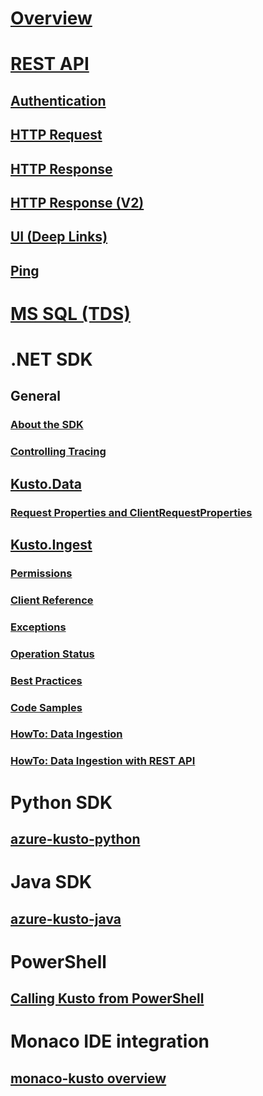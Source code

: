# [Overview](index.md)

# [REST API](rest/index.md)
## [Authentication](rest/authentication.md)
## [HTTP Request](rest/request.md)
## [HTTP Response](rest/response.md)
## [HTTP Response (V2)](rest/response2.md)
## [UI (Deep Links)](rest/deeplink.md)
## [Ping](rest/ping.md)

# [MS SQL (TDS)](tds/tds.md)

# .NET SDK
## General
### [About the SDK](netfx/about-the-sdk.md)
### [Controlling Tracing](netfx/controlling-tracing.md)

## [Kusto.Data](netfx/about-kusto-data.md)
### [Request Properties and ClientRequestProperties](netfx/request-properties.md)

## [Kusto.Ingest](netfx/about-kusto-ingest.md)
### [Permissions](netfx/kusto-ingest-client-permissions.md)
### [Client Reference](netfx/kusto-ingest-client-reference.md)
### [Exceptions](netfx/kusto-ingest-client-errors.md)
### [Operation Status](netfx/kusto-ingest-client-status.md)
### [Best Practices](netfx/kusto-ingest-best-practices.md)
### [Code Samples](netfx/kusto-ingest-client-examples.md)
### [HowTo: Data Ingestion](netfx/kusto-ingest-queued-ingest-sample.md)
### [HowTo: Data Ingestion with REST API](netfx/kusto-ingest-client-rest.md)


# Python SDK
## [azure-kusto-python](python/kusto-python-client-library.md)

# Java SDK
## [azure-kusto-java](java/kusto-java-client-library.md)



# PowerShell
## [Calling Kusto from PowerShell](powershell/powershell.md)

# Monaco IDE integration
## [monaco-kusto overview](monaco/monaco-kusto.md)